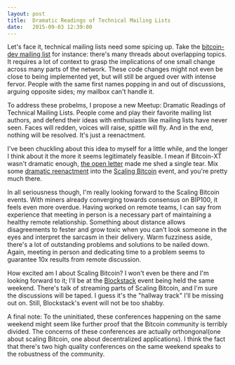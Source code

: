 ```yaml
---
layout: post
title:  Dramatic Readings of Technical Mailing Lists
date:   2015-09-03 12:39:00
---
```

Let's face it, technical mailing lists need some spicing up. Take the [bitcoin-dev mailing list](http://bitcoin-development.narkive.com/) for instance: there's many threads about overlapping topics. It requires a lot of context to grasp the implications of one small change across many parts of the network. These code changes might not even be close to being implemented yet, but will still be argued over with intense fervor. People with the same first names popping in and out of discussions, arguing opposite sides; my mailbox can't handle it.

To address these probelms, I propose a new Meetup: Dramatic Readings of Technical Mailing Lists. People come and play their favorite mailing list authors, and defend their ideas with enthusiasm like mailing lists have never seen. Faces will redden, voices will raise, spittle will fly. And in the end, nothing will be resolved. It's just a reenactment.

I've been chuckling about this idea to myself for a little while, and the longer I think about it the more it seems legitimately feasible. I mean if Bitcoin-XT wasn't dramatic enough, [the open letter](https://www.scribd.com/doc/277516532/An-Open-Letter-to-the-Bitcoin-Community) made me shed a single tear.  Mix some [dramatic reenactment](http://www.youtube.com/watch?v=MxrWuE5qC5c) into the [Scaling Bitcoin](http://scalingbitcoin.org) event, and you're pretty much there.

In all seriousness though, I'm really looking forward to the Scaling Bitcoin events. With miners already converging towards consensus on BIP100, it feels even more overdue. Having worked on remote teams, I can say from experience that meeting in person is a necessary part of maintaining a healthy remote relationship. Something about distance allows disagreements to fester and grow toxic when you can't look someone in the eyes and interpret the sarcasm in their delivery. Warm fuzziness aside, there's a lot of outstanding problems and solutions to be nailed down. Again, meeting in person and dedicating time to a problem seems to guarantee 10x results from remote discussion.

How excited am I about Scaling Bitcoin? I won't even be there and I'm looking forward to it; I'll be at the [Blockstack](https://blockstack.org/) event being held the same weekend. There's talk of streaming parts of Scaling Bitcoin, and I'm sure the discussions will be taped. I guess it's the "hallway track" I'll be missing out on. Still, Blockstack's event will not be too shabby.

A final note: To the uninitiated, these conferences happening on the same weekend might seem like further proof that the Bitcoin community is terribly divided. The concerns of these conferences are actually orthongonal(one about scaling Bitcoin, one about decentralized applications). I think the fact that there's two high quality conferences on the same weekend speaks to the robustness of the community.

